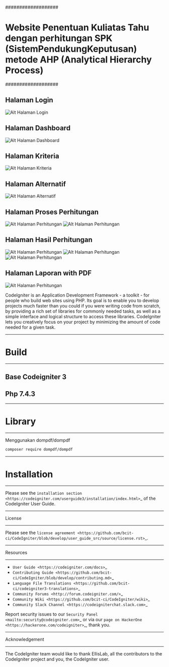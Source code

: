 ###################
# Website Penentuan Kuliatas Tahu dengan perhitungan SPK (SistemPendukungKeputusan) metode AHP (Analytical Hierarchy Process)
###################

## Halaman Login
![Alt Halaman Login](https://github.com/Ahmadsani31/Sistem-Pendukung-Keputusan-SPK---AHP/blob/main/assets/img/page/login.png?raw=true)

## Halaman Dashboard
![Alt Halaman Dashboard](https://github.com/Ahmadsani31/Sistem-Pendukung-Keputusan-SPK---AHP/blob/main/assets/img/page/home.png?raw=true)

## Halaman Kriteria
![Alt Halaman Kriteria](https://github.com/Ahmadsani31/Sistem-Pendukung-Keputusan-SPK---AHP/blob/main/assets/img/page/tabel-kriteria.png?raw=true)

## Halaman Alternatif
![Alt Halaman Alternatif](https://github.com/Ahmadsani31/Sistem-Pendukung-Keputusan-SPK---AHP/blob/main/assets/img/page/tabel-alternatif.png?raw=true)

## Halaman Proses Perhitungan
![Alt Halaman Perhitungan](https://github.com/Ahmadsani31/Sistem-Pendukung-Keputusan-SPK---AHP/blob/main/assets/img/page/perhitungan1.png?raw=true)
![Alt Halaman Perhitungan](https://github.com/Ahmadsani31/Sistem-Pendukung-Keputusan-SPK---AHP/blob/main/assets/img/page/perhitungan2.png?raw=true)

## Halaman Hasil Perhitungan
![Alt Halaman Perhitungan](https://github.com/Ahmadsani31/Sistem-Pendukung-Keputusan-SPK---AHP/blob/main/assets/img/page/laporan1.png?raw=true)
![Alt Halaman Perhitungan](https://github.com/Ahmadsani31/Sistem-Pendukung-Keputusan-SPK---AHP/blob/main/assets/img/page/laporan2.png?raw=true)
![Alt Halaman Perhitungan](https://github.com/Ahmadsani31/Sistem-Pendukung-Keputusan-SPK---AHP/blob/main/assets/img/page/laporan3.png?raw=true)

## Halaman Laporan with PDF
![Alt Halaman Perhitungan](https://github.com/Ahmadsani31/Sistem-Pendukung-Keputusan-SPK---AHP/blob/main/assets/img/page/laporan-pdf.png?raw=true)


CodeIgniter is an Application Development Framework - a toolkit - for people
who build web sites using PHP. Its goal is to enable you to develop projects
much faster than you could if you were writing code from scratch, by providing
a rich set of libraries for commonly needed tasks, as well as a simple
interface and logical structure to access these libraries. CodeIgniter lets
you creatively focus on your project by minimizing the amount of code needed
for a given task.

*******************
# Build
*******************
## Base Codeigniter 3
## Php 7.4.3

*******************
# Library
*******************
Menggunakan dompdf/dompdf 
``` bash
composer require dompdf/dompdf
```

************
# Installation
************

Please see the `installation section <https://codeigniter.com/userguide3/installation/index.html>`_
of the CodeIgniter User Guide.

*******
License
*******

Please see the `license
agreement <https://github.com/bcit-ci/CodeIgniter/blob/develop/user_guide_src/source/license.rst>`_.

*********
Resources
*********

-  `User Guide <https://codeigniter.com/docs>`_
-  `Contributing Guide <https://github.com/bcit-ci/CodeIgniter/blob/develop/contributing.md>`_
-  `Language File Translations <https://github.com/bcit-ci/codeigniter3-translations>`_
-  `Community Forums <http://forum.codeigniter.com/>`_
-  `Community Wiki <https://github.com/bcit-ci/CodeIgniter/wiki>`_
-  `Community Slack Channel <https://codeigniterchat.slack.com>`_

Report security issues to our `Security Panel <mailto:security@codeigniter.com>`_
or via our `page on HackerOne <https://hackerone.com/codeigniter>`_, thank you.

***************
Acknowledgement
***************

The CodeIgniter team would like to thank EllisLab, all the
contributors to the CodeIgniter project and you, the CodeIgniter user.
